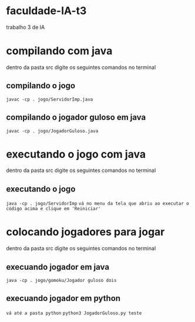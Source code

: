 # faculdade-IA-t3
trabalho 3 de IA

# compilando com java
dentro da pasta src digite os seguintes comandos no terminal
## compilando o jogo
``` javac -cp . jogo/ServidorImp.java ```
## compilando o jogador guloso em java
``` javac -cp . jogo/JogadorGuloso.java ```

# executando o jogo com java
dentro da pasta src digite os seguintes comandos no terminal
## executando o jogo
``` java -cp . jogo/ServidorImp ```
``` vá no menu da tela que abriu ao executar o código acima e clique em 'Reiniciar' ```

# colocando jogadores para jogar
dentro da pasta src digite os seguintes comandos no terminal
## execuando jogador em java
``` java -cp . jogo/gomoku/Jogador guloso dois ```

## execuando jogador em python
``` vá até a pasta python ```
``` python3 JogadorGuloso.py teste ```
